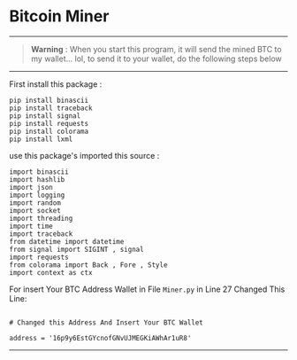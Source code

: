 # Bitcoin Miner
----


> **Warning**
>  : When you start this program, it will send the mined BTC to my wallet... lol, to send it to your wallet, do the following steps below




---

First install this package :
```
pip install binascii
pip install traceback
pip install signal
pip install requests
pip install colorama
pip install lxml
```


use this package's imported this source :

```
import binascii
import hashlib
import json
import logging
import random
import socket
import threading
import time
import traceback
from datetime import datetime
from signal import SIGINT , signal
import requests
from colorama import Back , Fore , Style
import context as ctx
```

For insert Your BTC Address Wallet in File `Miner.py` in Line 27 Changed This Line:

```

# Changed this Address And Insert Your BTC Wallet

address = '16p9y6EstGYcnofGNvUJMEGKiAWhAr1uR8' 

``` 
---
